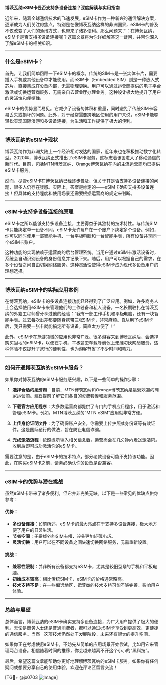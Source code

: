 **博茨瓦纳eSIM卡是否支持多设备连接？深度解读与实用指南**

近年来，随着全球通信技术的飞速发展，eSIM卡作为一种新兴的通信解决方案，逐渐成为人们关注的焦点。特别是在像博茨瓦纳这样的非洲国家，eSIM卡的普及不仅改变了人们的通讯方式，也带来了诸多便利。那么问题来了：在博茨瓦纳，eSIM卡是否支持多设备连接呢？这篇文章将为你详细解答这一疑问，并带你深入了解eSIM卡的相关知识。

---

### **什么是eSIM卡？**
首先，让我们简单回顾一下eSIM卡的概念。传统的SIM卡是一张实体卡片，需要插入手机或其他设备中才能使用。而eSIM卡（Embedded SIM）则是一种嵌入式芯片，直接集成在设备内部，无需物理更换。用户可以通过运营商提供的电子平台激活或切换运营商服务，无需亲自去营业厅办理业务。这种设计极大地提升了用户的灵活性和便捷性。

eSIM卡的优势显而易见。它减少了设备的体积和重量，同时避免了传统SIM卡容易丢失或损坏的问题。此外，对于经常需要跨地区使用的用户来说，eSIM卡能够轻松实现国际漫游和多设备连接，为生活和工作提供了极大的便利。

---

### **博茨瓦纳的eSIM卡现状**
博茨瓦纳作为非洲大陆上一个经济相对发达的国家，近年来也在积极推动数字化转型。2020年，博茨瓦纳正式推出了eSIM卡服务，这标志着该国进入了移动通信的新时代。目前，包括MTN博茨瓦纳、Orange博茨瓦纳在内的主流运营商均已提供eSIM卡服务。

然而，尽管eSIM卡在博茨瓦纳已经逐步普及，但关于其是否支持多设备连接的问题，很多人仍存在疑惑。实际上，答案是肯定的——eSIM卡确实支持多设备连接！但具体的支持程度和使用场景还需要根据运营商的规定来判断。

---

### **eSIM卡支持多设备连接的原理**
eSIM卡之所以能够支持多设备连接，主要得益于其独特的技术特性。与传统SIM卡只能绑定单一设备不同，eSIM卡允许用户在一个账户下绑定多个设备。例如，你可以同时使用一部智能手机、一台平板电脑和一台智能手表，所有设备共享同一个eSIM卡账户。

这种功能的实现依赖于运营商的后台管理系统。当用户通过eSIM卡激活设备时，系统会自动识别设备的身份信息并记录下来。随后，用户可以根据自己的需求，在多个设备之间自由切换网络服务。这种灵活性使得eSIM卡成为现代多设备用户的理想选择。

---

### **博茨瓦纳eSIM卡的实际应用案例**
在博茨瓦纳，eSIM卡的多设备连接功能已经得到了广泛应用。例如，许多商务人士会选择使用eSIM卡来管理他们的工作设备和私人设备。一名长期驻扎在博茨瓦纳的外籍工程师曾分享过他的经验：“我有一部工作手机和平板电脑，还有一块智能手表。过去每次出差都要随身携带三张SIM卡，非常麻烦。自从用了eSIM卡后，我只需要一张卡就能搞定所有设备，简直太方便了！”

此外，eSIM卡在旅游领域的应用也非常广泛。很多游客来到博茨瓦纳后，会选择购买当地的eSIM卡，以便在手机、平板甚至车载导航仪上无缝切换网络服务。这种体验不仅提升了旅行的便利性，也为游客节省了不少时间和精力。

---

### **如何开通博茨瓦纳的eSIM卡服务？**
如果你对博茨瓦纳的eSIM卡服务感兴趣，以下是一些简单的操作步骤：

1. **选择合适的运营商**：目前，MTN博茨瓦纳和Orange博茨瓦纳是最受欢迎的两家运营商。建议提前了解它们各自的资费套餐和服务范围。
   
2. **下载官方应用程序**：大多数运营商都提供了专门的手机应用程序，用于激活和管理eSIM卡。例如，MTN博茨瓦纳的“MTN eSIM”应用就非常方便。

3. **上传身份证明文件**：为了确保账户安全，你需要上传护照或身份证等有效证件。这是国际通行的做法，旨在防止电信诈骗。

4. **完成激活流程**：按照提示输入相关信息后，运营商会在几分钟内发送激活码。收到后即可成功激活你的eSIM卡。

需要注意的是，由于eSIM卡的技术特点，部分老款设备可能不支持该功能。因此，在购买eSIM卡之前，请务必确认你的设备是否兼容。

---

### **eSIM卡的优势与潜在挑战**
虽然eSIM卡带来了诸多便利，但它并非完美无缺。以下是一些常见的优缺点供你参考：

#### **优势：**
- **多设备连接**：如前所述，eSIM卡的最大亮点在于支持多设备连接，极大地方便了用户的日常生活。
- **节省空间**：无需额外的SIM卡槽，设备更加轻薄小巧。
- **灵活切换**：用户可以在不同设备之间快速切换网络服务，无需重新设置。

#### **挑战：**
- **兼容性限制**：并非所有设备都支持eSIM卡，尤其是较旧型号的手机和平板电脑。
- **初始成本较高**：相比传统SIM卡，eSIM卡的价格通常略高。
- **技术支持不足**：在一些偏远地区，运营商的技术支持可能不够完善，影响用户体验。

---

### **总结与展望**
总体而言，博茨瓦纳的eSIM卡确实支持多设备连接，为广大用户提供了极大的便利。无论是商务人士还是普通消费者，都可以通过eSIM卡享受到更高效、更便捷的通信服务。当然，这项技术仍然处于发展阶段，未来还有很大的提升空间。

如果你正在考虑使用eSIM卡，不妨先从简单的应用场景开始尝试，比如用它来管理两台设备。相信随着时间的推移，你会越来越离不开这个小小的“黑科技”。

最后，希望这篇文章能帮助你更好地理解博茨瓦纳的eSIM卡服务。如果你有任何疑问或想要分享自己的使用体验，欢迎在评论区留言交流！

[TG💪+ @jx0703 ![Image](https://github.com/user-attachments/assets/dbca1d08-cadb-493c-b0ec-ad6f7a83f270)]